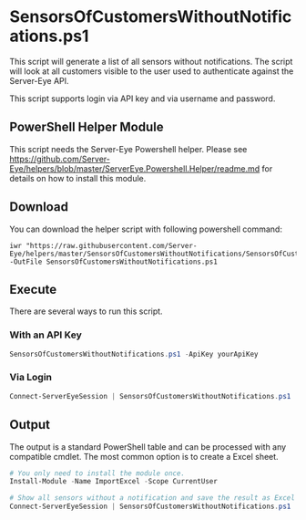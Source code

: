 # SensorsOfCustomersWithoutNotifications.ps1

This script will generate a list of all sensors without notifications. The script will look at all customers visible to the user used to authenticate against the Server-Eye API.

This script supports login via API key and via username and password. 

## PowerShell Helper Module
This script needs the Server-Eye Powershell helper. Please see https://github.com/Server-Eye/helpers/blob/master/ServerEye.Powershell.Helper/readme.md for details on how to install this module.

## Download

You can download the helper script with following powershell command:
```
iwr "https://raw.githubusercontent.com/Server-Eye/helpers/master/SensorsOfCustomersWithoutNotifications/SensorsOfCustomersWithoutNotifications.ps1" -OutFile SensorsOfCustomersWithoutNotifications.ps1
```

## Execute
There are several ways to run this script. 

### With an API Key
```powershell
SensorsOfCustomersWithoutNotifications.ps1 -ApiKey yourApiKey 
```

### Via Login
```powershell
Connect-ServerEyeSession | SensorsOfCustomersWithoutNotifications.ps1
```

## Output
The output is a standard PowerShell table and can be processed with any compatible cmdlet. The most common option is to create a Excel sheet. 
```powershell
# You only need to install the module once.
Install-Module -Name ImportExcel -Scope CurrentUser

# Show all sensors without a notification and save the result as Excel sheet
Connect-ServerEyeSession | SensorsOfCustomersWithoutNotifications.ps1 | Export-Excel -Path "noNotification.xslx" -Show
```
